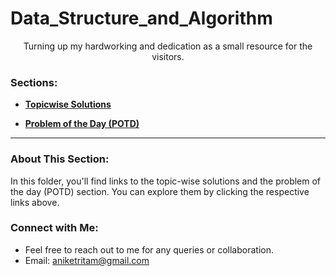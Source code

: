 # Data_Structure_and_Algorithm

<p align="center">Turning up my hardworking and dedication as a small resource for the visitors.
</p>

<h3 align="left">Sections:</h3>

- **[Topicwise Solutions](https://github.com/Aashwin11/Data_Structure_and_Algorithm/blob/main/TopicWise_Solution/readme.md)**

- **[Problem of the Day (POTD)](https://github.com/Aashwin11/Data_Structure_and_Algorithm/blob/main/Problem-of-the-Day-POTD/readme.md)**

---

### About This Section:

In this folder, you'll find links to the topic-wise solutions and the problem of the day (POTD) section. You can explore them by clicking the respective links above.

### Connect with Me:
- Feel free to reach out to me for any queries or collaboration.
- Email: [aniketritam@gmail.com](mailto:aniketritam@gmail.com)


